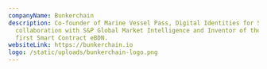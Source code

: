 ```yaml
---
companyName: Bunkerchain
description: Co-founder of Marine Vessel Pass, Digital Identities for Ships in
  collaboration with S&P Global Market Intelligence and Inventor of the World’s
  first Smart Contract eBDN.
websiteLink: https://bunkerchain.io
logo: /static/uploads/bunkerchain-logo.png
---
```

